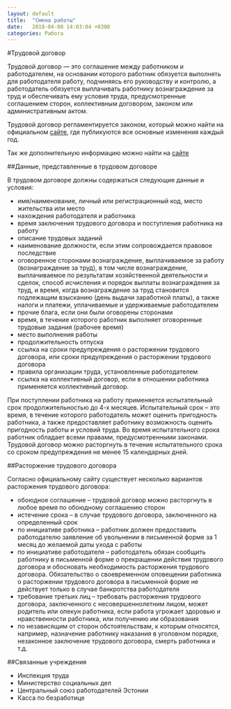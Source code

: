 ```yaml
---
layout: default
title:  "Смена работы"
date:   2018-04-08 14:03:04 +0300
categories: Работа
---
```


#Трудовой договор

Трудовой договор — это соглашение между работником и работодателем, на основании которого работник обязуется выполнять для работодателя работу, подчиняясь его руководству и контролю, 
а работодатель обязуется выплачивать работнику вознаграждение за труд и обеспечивать ему условия труда, предусмотренные соглашением сторон, коллективным договором, законом или административным актом.

Трудовой договор регламентируется законом, который можно найти на официальном [сайте](https://www.juristaitab.ee/ru/zakonodatelstvo/zakon-o-trudovom-dogovore), где публикуются все основные изменения каждый год.

Так же дополнительную информацию можно найти на [сайте](https://www.eesti.ee/ru/rabota-i-trudovye-otnosenia/osnovy-raboty/trudovoj-dogovor/)

##Данные, представленные в трудовом договоре

В трудовом договоре должны содержаться следующие данные и условия:

* имя/наименование, личный или регистрационный код, место жительства или место
* нахождения работодателя и работника
* время заключения трудового договора и поступления работника на работу
* описание трудовых заданий
* наименование должности, если этим сопровождается правовое последствие
* оговоренное сторонами вознаграждение, выплачиваемое за работу (вознаграждение за труд), в том числе вознаграждение, выплачиваемое по результатам хозяйственной деятельности и сделок, способ исчисления и порядок выплаты вознаграждения за труд, и время, когда вознаграждение за труд становится подлежащим взысканию (день выдачи заработной платы), а также налоги и платежи, уплачиваемые и удерживаемые работодателем
* прочие блага, если они были оговорены сторонами
* время, в течение которого работник выполняет оговоренные трудовые задания (рабочее время)
* место выполнения работы
* продолжительность отпуска
* ссылка на сроки предупреждения о расторжении трудового договора, или сроки предупреждения о расторжении трудового договора
* правила организации труда, установленные работодателем
* ссылка на коллективный договор, если в отношении работника применяется коллективный договор.

При поступлении работника на работу применяется испытательный срок продолжительностью до 4-х месяцев. Испытательный срок – это время, в течение которого работодатель может оценить пригодность работника, а также предоставляет работнику возможность оценить пригодность работы и условий труда. Во время испытательного срока работник обладает всеми правами, предусмотренными законами. Трудовой договор можно расторгнуть в течение испытательного срока со сроком предупреждения не менее 15 календарных дней.

##Расторжение трудового договора

Согласно официальному сайту существует несколько вариантов расторжения трудового договора:

* обоюдное соглашение – трудовой договор можно расторгнуть в любое время по обоюдному соглашению сторон
* истечение срока – в случае трудового договора, заключенного на определенный срок
* по инициативе работника – работник должен предоставить работодателю заявление об увольнении в письменной форме за 1 месяц до желаемой даты ухода с работы
* по инициативе работодателя – работодатель обязан сообщить работнику в письменной форме о прекращении действия трудового договора и обосновать необходимость расторжения трудового договора. Обязательство о своевременном оповещении работника о расторжении трудового договора в письменной форме не действует только в случае банкротства работодателя
* требование третьих лиц – требовать расторжения трудового договора, заключенного с несовершеннолетним лицом, может родитель или опекун работника, если работа угрожает здоровью и нравственности работника, или получению им образования
* по независящим от сторон обстоятельствам, к которым относятся, например, назначение работнику наказания в уголовном порядке, незаконное заключение трудового договора, смерть работника и т.д.

##Связанные учреждения

* Инспекция труда
* Министерствo социальных дел
* Центральный союз работодателей Эстонии
* Касса по безработице